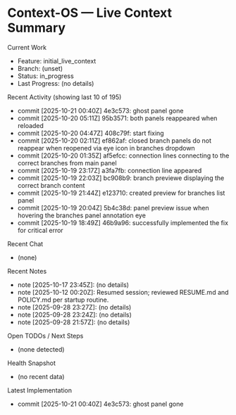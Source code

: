 # Context-OS — Live Context Summary

Current Work
- Feature: initial_live_context
- Branch: (unset)
- Status: in_progress
- Last Progress: (no details)

Recent Activity (showing last 10 of 195)
- commit [2025-10-21 00:40Z] 4e3c573: ghost panel gone
- commit [2025-10-20 05:11Z] 95b3571: both panels reappeared when reloaded
- commit [2025-10-20 04:47Z] 408c79f: start fixing
- commit [2025-10-20 02:11Z] ef862af: closed branch panels do not reappear when reopened via eye icon in branches dropdown
- commit [2025-10-20 01:35Z] af5efcc: connection lines connecting to the correct branches from main panel
- commit [2025-10-19 23:17Z] a3fa7fb: connection line appeared
- commit [2025-10-19 22:03Z] bc908b9: branch previewe displaying the correct branch content
- commit [2025-10-19 21:44Z] e123710: created preview for branches list panel
- commit [2025-10-19 20:04Z] 5b4c38d: panel preview issue when hovering the branches panel annotation eye
- commit [2025-10-19 18:49Z] 46b9a96: successfully implemented the fix for critical error

Recent Chat
- (none)

Recent Notes
- note [2025-10-17 23:45Z]: (no details)
- note [2025-10-12 00:20Z]: Resumed session; reviewed RESUME.md and POLICY.md per startup routine.
- note [2025-09-28 23:27Z]: (no details)
- note [2025-09-28 23:24Z]: (no details)
- note [2025-09-28 21:57Z]: (no details)

Open TODOs / Next Steps
- (none detected)

Health Snapshot
- (no recent data)

Latest Implementation
- commit [2025-10-21 00:40Z] 4e3c573: ghost panel gone
